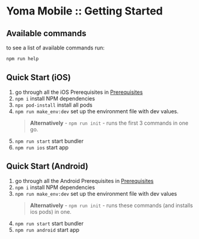 # Yoma Mobile :: Getting Started

## Available commands

to see a list of available commands run:

```bash
npm run help
```

## Quick Start (iOS)

1. go through all the iOS Prerequisites in [Prerequisites](docs/contributing/prerequisites.md)
1. ``npm i`` install NPM dependencies
1. ``npx pod-install`` install all pods
1. ``npm run make_env:dev`` set up the environment file with dev values.
   > **Alternatively** - ``npm run init`` - runs the first 3 commands in one go.
1. ``npm run start`` start bundler
1. ``npm run ios`` start app

## Quick Start (Android)

1. go through all the Android Prerequisites in [Prerequisites](docs/contributing/prerequisites.md)
1. ``npm i`` install NPM dependencies
1. ``npm run make_env:dev`` set up the environment file with dev values
   > **Alternatively** - ``npm run init`` - runs these commands (and installs ios pods) in one.
1. ``npm run start`` start bundler
1. ``npm run android`` start app